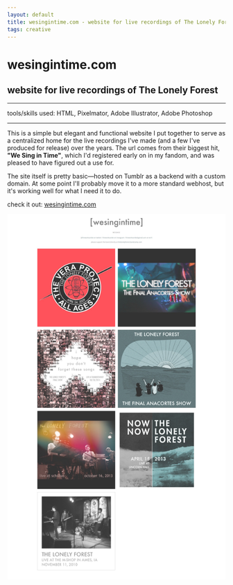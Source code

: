 ```yaml
---
layout: default
title: wesingintime.com - website for live recordings of The Lonely Forest
tags: creative
---
```

# wesingintime.com
## website for live recordings of The Lonely Forest
****
tools/skills used: HTML, Pixelmator, Adobe Illustrator, Adobe Photoshop 

****
This is a simple but elegant and functional website I put together to serve as a centralized home for the live recordings I've made (and a few I've produced for release) over the years. The url comes from their biggest hit, **"We Sing in Time"**, which I'd registered early on in my fandom, and was pleased to have figured out a use for.

The site itself is pretty basic—hosted on Tumblr as a backend with a custom domain. At some point I'll probably move it to a more standard webhost, but it's working well for what I need it to do.

check it out: [wesingintime.com](https://www.wesingintime.com)

<a href="https://www.wesingintime.com" target="_blank"> <img src="/assets/images/myprojects/creative/20141111/wesingintimecrop.jpg" target="_blank" alt="wesingintime.com" class="yc-img"> </a>

